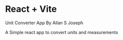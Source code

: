 # React + Vite

Unit Converter App
By Allan S Joseph

A Simple react app to convert units and measurements